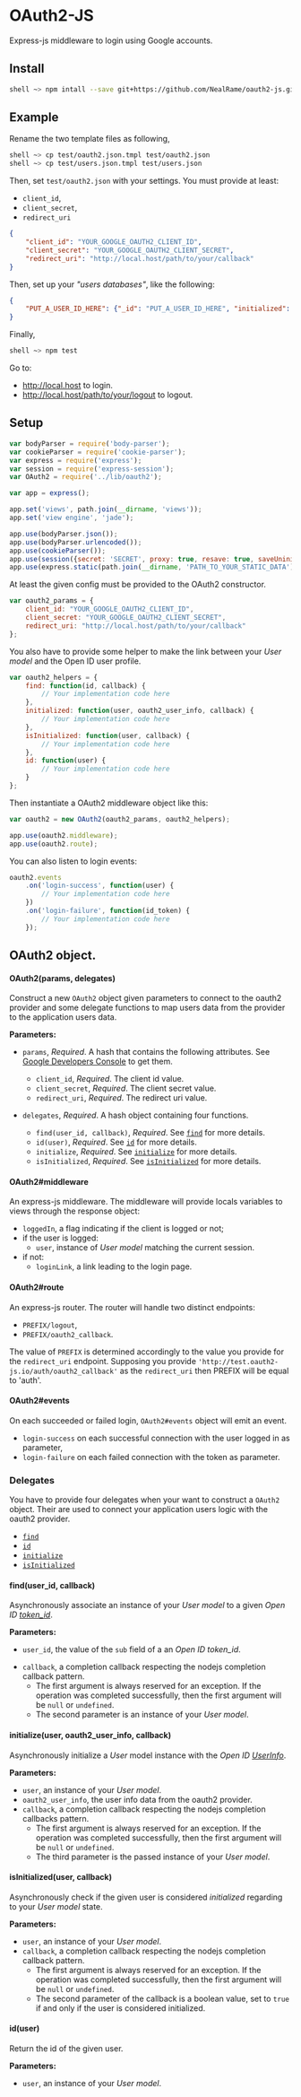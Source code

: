 OAuth2-JS
=========

Express-js middleware to login using Google accounts.


## Install

```sh
shell ~> npm intall --save git+https://github.com/NealRame/oauth2-js.git
```


## Example

Rename the two template files as following,

```sh
shell ~> cp test/oauth2.json.tmpl test/oauth2.json
shell ~> cp test/users.json.tmpl test/users.json
```

Then, set `test/oauth2.json` with your settings. You must provide at least:

* `client_id`,
* `client_secret`,
* `redirect_uri`

```json
{
    "client_id": "YOUR_GOOGLE_OAUTH2_CLIENT_ID",
    "client_secret": "YOUR_GOOGLE_OAUTH2_CLIENT_SECRET",
    "redirect_uri": "http://local.host/path/to/your/callback"
}
```

Then, set up your _"users databases"_, like the following:

```json
{
    "PUT_A_USER_ID_HERE": {"_id": "PUT_A_USER_ID_HERE", "initialized": false},
}
```

Finally,

```sh
shell ~> npm test
```

Go to:

* http://local.host to login.
* http://local.host/path/to/your/logout to logout.


## Setup

```javascript
var bodyParser = require('body-parser');
var cookieParser = require('cookie-parser');
var express = require('express');
var session = require('express-session');
var OAuth2 = require('../lib/oauth2');

var app = express();

app.set('views', path.join(__dirname, 'views'));
app.set('view engine', 'jade');

app.use(bodyParser.json());
app.use(bodyParser.urlencoded());
app.use(cookieParser());
app.use(session({secret: 'SECRET', proxy: true, resave: true, saveUninitialized: true}));
app.use(express.static(path.join(__dirname, 'PATH_TO_YOUR_STATIC_DATA')));
```

At least the given config must be provided to the OAuth2 constructor.

```javascript
var oauth2_params = {
    client_id: "YOUR_GOOGLE_OAUTH2_CLIENT_ID",
    client_secret: "YOUR_GOOGLE_OAUTH2_CLIENT_SECRET",
    redirect_uri: "http://local.host/path/to/your/callback"
};
```

You also have to provide some helper to make the link between your _User_
_model_ and the Open ID user profile.

```javascript
var oauth2_helpers = {
    find: function(id, callback) {
        // Your implementation code here
    },
    initialized: function(user, oauth2_user_info, callback) {
        // Your implementation code here
    },
    isInitialized: function(user, callback) {
        // Your implementation code here
    },
    id: function(user) {
        // Your implementation code here
    }
};
```

Then instantiate a OAuth2 middleware object like this:

```javascript
var oauth2 = new OAuth2(oauth2_params, oauth2_helpers);

app.use(oauth2.middleware);
app.use(oauth2.route);
```

You can also listen to login events:

```javascript
oauth2.events
    .on('login-success', function(user) {
        // Your implementation code here
    })
    .on('login-failure', function(id_token) {
        // Your implementation code here
    });
```

## OAuth2 object.

#### OAuth2(params, delegates)
Construct a new `OAuth2` object given parameters to connect to the oauth2
provider and some delegate functions to map users data from the provider to
the application users data.

**Parameters:**
- `params`, _Required_.
  A hash that contains the following attributes.
  See [Google Developers Console](https://console.developers.google.com/)
  to get them.
  - `client_id`, _Required_. The client id value.
  - `client_secret`, _Required_. The client secret value.
  - `redirect_uri`, _Required_. The redirect uri value.

- `delegates`, _Required_.
  A hash object containing four functions.
  - `find(user_id, callback)`, _Required_.
    See [`find`](#finduser_id-callback) for more details.
  - `id(user)`, _Required_.
    See [`id`](#iduser) for more details.
  - `initialize`, _Required_.
    See [`initialize`](#initializeoauth2_user_info-callback)
    for more details.
  - `isInitialized`, _Required_.
    See [`isInitialized`](#is_initializeduser) for more details.

#### OAuth2#middleware
An express-js middleware. The middleware will provide locals
variables to views through the response object:
* `loggedIn`, a flag indicating if the client is logged or not;
* if the user is logged:
  - `user`, instance of _User_ _model_ matching the current session.
* if not:
  - `loginLink`, a link leading to the login page.

#### OAuth2#route
An express-js router. The router will handle two distinct endpoints:
* `PREFIX/logout`,
* `PREFIX/oauth2_callback`.

The value of `PREFIX` is determined accordingly to the value you provide
for the `redirect_uri` endpoint.
Supposing you provide `'http://test.oauth2-js.io/auth/oauth2_callback'` as
the `redirect_uri` then PREFIX will be equal to 'auth'.

#### OAuth2#events
On each succeeded or failed login, `OAuth2#events` object will emit an event.
- `login-success` on each successful connection with the user logged in as
parameter,
- `login-failure` on each failed connection with the token as parameter.

### Delegates

You have to provide four delegates when your want to construct a `OAuth2`
object. Their are used to connect your application users logic with the
oauth2 provider.
- [`find`](#finduser_id-callback)
- [`id`](#iduser)
- [`initialize`](#initializeuser-oauth2_user_info-callback)
- [`isInitialized`](#is_initializeduser-callback)

#### find(user_id, callback)
Asynchronously associate an instance of your _User_ _model_ to a given
_Open ID_
[_token_id_](http://openid.net/specs/openid-connect-core-1_0.html#IDToken).

**Parameters:**
- `user_id`,
  the value of the `sub` field of a an _Open ID token_id_.
* `callback`,
  a completion callback respecting the nodejs completion callback pattern.
  - The first argument is always reserved for an exception.
    If the operation was completed successfully, then the first argument
    will be `null` or `undefined`.
  - The second parameter is an instance of your _User_ _model_.

#### initialize(user, oauth2_user_info, callback)
Asynchronously initialize a _User_ model instance with the _Open ID_
[_UserInfo_](http://openid.net/specs/openid-connect-core-1_0.html#UserInfo).

**Parameters:**
- `user`,
  an instance of your _User_ _model_.
- `oauth2_user_info`,
  the user info data from the oauth2 provider.
- `callback`,
  a completion callback respecting the nodejs completion callbacks pattern.
  - The first argument is always reserved for an exception.
    If the operation was completed successfully, then the first
    argument will be `null` or `undefined`.
  - The third parameter is the passed instance of your _User_ _model_.

#### isInitialized(user, callback)
Asynchronously check if the given user is considered _initialized_
regarding to your _User_ _model_ state.

**Parameters:**
- `user`,
  an instance of your _User_ _model_.
- `callback`,
  a completion callback respecting the nodejs completion callback pattern.
  - The first argument is always reserved for an exception.
    If the operation was completed successfully, then the first
    argument will be `null` or `undefined`.
  - The second parameter of the callback is a boolean value, set to
    `true` if and only if the user is considered initialized.

#### id(user)
Return the id of the given user.

**Parameters:**
- `user`,
  an instance of your _User_ _model_.
